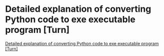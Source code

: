 # Detailed explanation of converting Python code to exe executable program [Turn]
[Detailed explanation of converting Python code to exe executable program [Turn]](https://aiwithcloud.com/2022/09/14/detailed_explanation_of_converting_python_code_to_exe_executable_program_turn/)
